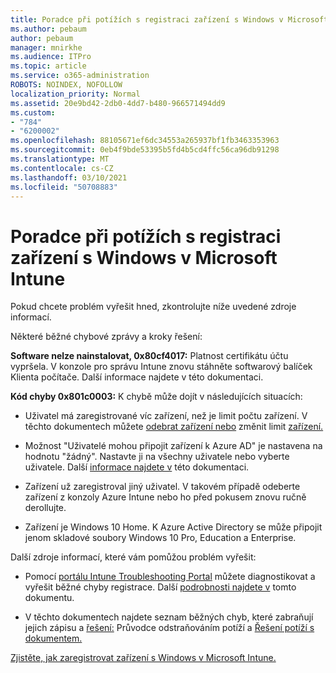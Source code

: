 ```yaml
---
title: Poradce při potížích s registraci zařízení s Windows v Microsoft Intune
ms.author: pebaum
author: pebaum
manager: mnirkhe
ms.audience: ITPro
ms.topic: article
ms.service: o365-administration
ROBOTS: NOINDEX, NOFOLLOW
localization_priority: Normal
ms.assetid: 20e9bd42-2db0-4dd7-b480-966571494dd9
ms.custom:
- "784"
- "6200002"
ms.openlocfilehash: 88105671ef6dc34553a265937bf1fb3463353963
ms.sourcegitcommit: 0eb4f9bde53395b5fd4b5cd4ffc56ca96db91298
ms.translationtype: MT
ms.contentlocale: cs-CZ
ms.lasthandoff: 03/10/2021
ms.locfileid: "50708883"
---
```

# <a name="troubleshoot-issues-with-enrolling-windows-devices-in-microsoft-intune"></a>Poradce při potížích s registraci zařízení s Windows v Microsoft Intune

Pokud chcete problém vyřešit hned, zkontrolujte níže uvedené zdroje informací.
  
Některé běžné chybové zprávy a kroky řešení:
  
 **Software nelze nainstalovat, 0x80cf4017:** Platnost certifikátu účtu vypršela. V konzole pro správu Intune znovu stáhněte softwarový balíček Klienta počítače. Další informace najdete v této dokumentaci.
  
 **Kód chyby 0x801c0003:** K chybě může dojít v následujících situacích:
  
-  Uživatel má zaregistrované víc zařízení, než je limit počtu zařízení. V těchto dokumentech můžete [odebrat zařízení nebo](https://docs.microsoft.com/intune/devices-wipe) změnit limit [zařízení.](https://docs.microsoft.com/intune/enrollment-restrictions-set#set-device-limit-restrictions)

-  Možnost "Uživatelé mohou připojit zařízení k Azure AD" je nastavena na hodnotu "žádný". Nastavte ji na všechny uživatele nebo vyberte uživatele. Další [informace najdete v](https://docs.microsoft.com/azure/active-directory/device-management-azure-portal#configure-device-settings) této dokumentaci.

-  Zařízení už zaregistroval jiný uživatel. V takovém případě odeberte zařízení z konzoly Azure Intune nebo ho před pokusem znovu ručně derollujte.

-  Zařízení je Windows 10 Home. K Azure Active Directory se může připojit jenom skladové soubory Windows 10 Pro, Education a Enterprise.

Další zdroje informací, které vám pomůžou problém vyřešit:
  
-  Pomocí [portálu Intune Troubleshooting Portal](https://devicemanagement.microsoft.com/#blade/Microsoft_Intune_DeviceSettings/TroubleshootBlade) můžete diagnostikovat a vyřešit běžné chyby registrace. Další [podrobnosti najdete v](https://docs.microsoft.com/intune/help-desk-operators) tomto dokumentu.

-  V těchto dokumentech najdete seznam běžných chyb, které zabraňují jejich zápisu a [řešení:](https://support.microsoft.com/help/4089533/troubleshooting-windows-device-enrollment-problems-in-microsoft-intune) Průvodce odstraňováním potíží a [Řešení potíží s dokumentem.](https://docs.microsoft.com/troubleshoot/mem/intune/troubleshoot-device-enrollment-in-intune)

[Zjistěte, jak zaregistrovat zařízení s Windows v Microsoft Intune.](https://docs.microsoft.com/intune/windows-enroll)
